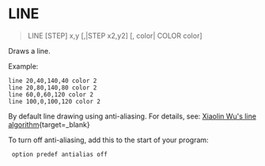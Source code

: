 # LINE

> LINE [STEP] x,y [,|STEP x2,y2] [, color| COLOR color]

Draws a line.

Example:

```
line 20,40,140,40 color 2
line 20,80,140,80 color 2
line 60,0,60,120 color 2
line 100,0,100,120 color 2
```

By default line drawing using anti-aliasing. For details, see: [Xiaolin Wu's line algorithm](https://en.wikipedia.org/wiki/Xiaolin_Wu%27s_line_algorithm){target=_blank}

To turn off anti-aliasing, add this to the start of your program:

```
 option predef antialias off
```
